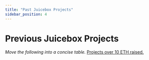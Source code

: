 ```yaml
---
title: "Past Juicebox Projects"
sidebar_position: 4
---
```


# Previous Juicebox Projects

_Move the following into a concise table._
[Projects over 10 ETH raised.](https://painted-mushroom-305.notion.site/JB-Projects-with-10-ETH-raised-c0789a222afb4cb983e8a3ad062da55f)
